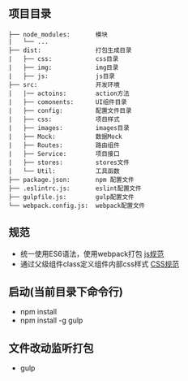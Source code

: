 项目目录
----
```
├── node_modules:       模块
|   └── ...
├── dist:               打包生成目录
|   ├── css:            css目录
|   ├── img:            img目录
|   ├── js:             js目录
├── src:                开发环境
|   |── actoins:        action方法
|   ├── comonents:      UI组件目录
|   ├── config:         配置文件目录
|   ├── css:            项目样式
|   ├── images:         images目录
|   ├── Mock:           数据Mock
|   ├── Routes:         路由组件
|   ├── Service:        项目接口
|   ├── stores:         stores文件
|   └── Util:           工具函数
├── package.json:       npm 配置文件
├── .eslintrc.js:       eslint配置文件
├── gulpfile.js:        gulp配置文件
└── webpack.config.js:  webpack配置文件
```

规范
----
* 统一使用ES6语法，使用webpack打包 [js规范](https://zhuanlan.zhihu.com/p/20616464#!)
* 通过父级组件class定义组件内部css样式 [CSS规范](http://nec.netease.com/standard/css-practice.html)

启动(当前目录下命令行)
----
* npm install
* npm install -g gulp

文件改动监听打包
----
* gulp